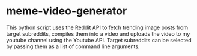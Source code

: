 ﻿# meme-video-generator
This python script uses the Reddit API to fetch trending image posts from target subreddits, compiles them into a video and uploads the video to my youtube channel using the Youtube API. Target subreddits can be selected by passing them as a list of command line arguments.

